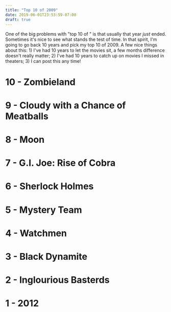 ```yaml
---
title: "Top 10 of 2009"
date: 2019-06-01T23:53:59-07:00
draft: true
---
```


One of the big problems with "top 10 of <previous year>" is that usually that year _just_ ended. Sometimes it's nice to see what stands the test of time. In that spirit, I'm going to go back 10 years and pick my top 10 of 2009. A few nice things about this: 1) I've had 10 years to let the movies sit, a few months difference doesn't really matter; 2) I've had 10 years to catch up on movies I missed in theaters; 3) I can post this any time!

# 10 - Zombieland

# 9 - Cloudy with a Chance of Meatballs

# 8 - Moon

# 7 - G.I. Joe: Rise of Cobra

# 6 - Sherlock Holmes

# 5 - Mystery Team

# 4 - Watchmen

# 3 - Black Dynamite

# 2 - Inglourious Basterds

# 1 - 2012
